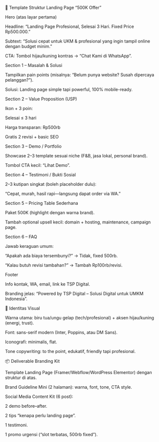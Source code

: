 🎨 Template Struktur Landing Page “500K Offer”

Hero (atas layar pertama)

Headline: “Landing Page Profesional, Selesai 3 Hari. Fixed Price Rp500.000.”

Subtext: “Solusi cepat untuk UKM & profesional yang ingin tampil online dengan budget minim.”

CTA: Tombol hijau/kuning kontras → “Chat Kami di WhatsApp”.

Section 1 – Masalah & Solusi

Tampilkan pain points (misalnya: “Belum punya website? Susah dipercaya pelanggan?”).

Solusi: Landing page simple tapi powerful, 100% mobile-ready.

Section 2 – Value Proposition (USP)

Ikon + 3 poin:

Selesai ≤ 3 hari

Harga transparan: Rp500rb

Gratis 2 revisi + basic SEO

Section 3 – Demo / Portfolio

Showcase 2–3 template sesuai niche (F&B, jasa lokal, personal brand).

Tombol CTA kecil: “Lihat Demo”.

Section 4 – Testimoni / Bukti Sosial

2–3 kutipan singkat (boleh placeholder dulu):

“Cepat, murah, hasil rapi—langsung dapat order via WA.”

Section 5 – Pricing Table Sederhana

Paket 500K (highlight dengan warna brand).

Tambah optional upsell kecil: domain + hosting, maintenance, campaign page.

Section 6 – FAQ

Jawab keraguan umum:

“Apakah ada biaya tersembunyi?” → Tidak, fixed 500rb.

“Kalau butuh revisi tambahan?” → Tambah Rp100rb/revisi.

Footer

Info kontak, WA, email, link ke TSP Digital.

Branding jelas: “Powered by TSP Digital – Solusi Digital untuk UMKM Indonesia”.

🎨 Identitas Visual

Warna utama: biru tua/ungu gelap (tech/profesional) + aksen hijau/kuning (energi, trust).

Font: sans-serif modern (Inter, Poppins, atau DM Sans).

Iconografi: minimalis, flat.

Tone copywriting: to the point, edukatif, friendly tapi profesional.

📦 Deliverable Branding Kit

Template Landing Page (Framer/Webflow/WordPress Elementor) dengan struktur di atas.

Brand Guideline Mini (2 halaman): warna, font, tone, CTA style.

Social Media Content Kit (6 post):

2 demo before–after.

2 tips “kenapa perlu landing page”.

1 testimoni.

1 promo urgensi (“slot terbatas, 500rb fixed”).